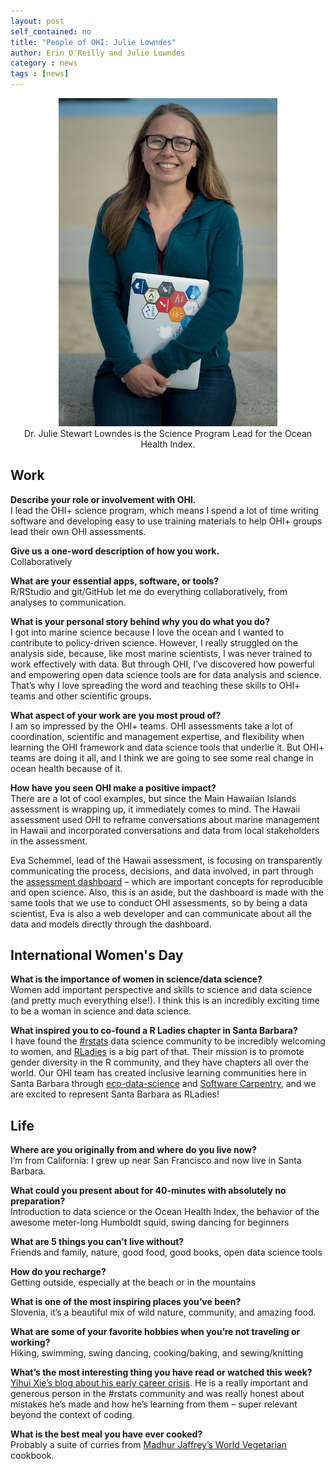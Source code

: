 ```yaml
---
layout: post
self_contained: no
title: "People of OHI: Julie Lowndes"
author: Erin O'Reilly and Julie Lowndes
category : news 
tags : [news]
---
```

<center><img src="../assets/blog_images/JulieLowndes.jpg" width="350px"><br/>
Dr. Julie Stewart Lowndes is the Science Program Lead for the Ocean Health Index.</center>

## Work

**Describe your role or involvement with OHI.**<br/>
I lead the OHI+ science program, which means I spend a lot of time writing software and developing easy to use training materials to help OHI+ groups lead their own OHI assessments.

**Give us a one-word description of how you work.**<br/>
Collaboratively

**What are your essential apps, software, or tools?**<br/>
R/RStudio and git/GitHub let me do everything collaboratively, from analyses to communication.

**What is your personal story behind why you do what you do?**<br/>
I got into marine science because I love the ocean and I wanted to contribute to policy-driven science. However, I really struggled on the analysis side, because, like most marine scientists, I was never trained to work effectively with data. But through OHI, I’ve discovered how powerful and empowering open data science tools are for data analysis and science. That’s why I love spreading the word and teaching these skills to OHI+ teams and other scientific groups. 

**What aspect of your work are you most proud of?**<br/>
I am so impressed by the OHI+ teams. OHI assessments take a lot of coordination, scientific and management expertise, and flexibility when learning the OHI framework and data science tools that underlie it. But OHI+ teams are doing it all, and I think we are going to see some real change in ocean health because of it.

**How have you seen OHI make a positive impact?**<br/>
There are a lot of cool examples, but since the Main Hawaiian Islands assessment is wrapping up, it immediately comes to mind. The Hawaii assessment used OHI to reframe conversations about marine management in Hawaii and incorporated conversations and data from local stakeholders in the assessment. 

Eva Schemmel, lead of the Hawaii assessment, is focusing on transparently communicating the process, decisions, and data involved, in part through the [assessment dashboard](http://ohi-science.org/mhi/) – which are important concepts for reproducible and open science.  Also, this is an aside, but the dashboard is made with the same tools that we use to conduct OHI assessments, so by being a data scientist, Eva is also a web developer and can communicate about all the data and models directly through the dashboard.

## International Women's Day

**What is the importance of women in science/data science?**<br/>
Women add important perspective and skills to science and data science (and pretty much everything else!). I think this is an incredibly exciting time to be a woman in science and data science.

**What inspired you to co-found a R Ladies chapter in Santa Barbara?**<br/> 
I have found the [#rstats](https://twitter.com/search?q=%23rstats&src=typd) data science community to be incredibly welcoming to women, and [RLadies](https://rladies.org/) is a big part of that. Their mission is to promote gender diversity in the R community, and they have chapters all over the world. Our OHI team has created inclusive learning communities here in Santa Barbara through [eco-data-science](http://eco-data-science.github.io/) and [Software Carpentry](http://remi-daigle.github.io/2016-04-15-UCSB/overview/), and we are excited to represent Santa Barbara as RLadies!

## Life 

**Where are you originally from and where do you live now?**<br/>
I’m from California: I grew up near San Francisco and now live in Santa Barbara.

**What could you present about for 40-minutes with absolutely no preparation?**<br/> 
Introduction to data science or the Ocean Health Index, the behavior of the awesome meter-long Humboldt squid, swing dancing for beginners

**What are 5 things you can’t live without?**<br/>
Friends and family, nature, good food, good books, open data science tools

**How do you recharge?**<br/>
Getting outside, especially at the beach or in the mountains

**What is one of the most inspiring places you’ve been?**<br/>
Slovenia, it’s a beautiful mix of wild nature, community, and amazing food.

**What are some of your favorite hobbies when you’re not traveling or working?**<br/>
Hiking, swimming, swing dancing, cooking/baking, and sewing/knitting 

**What’s the most interesting thing you have read or watched this week?**<br/>
[Yihui Xie’s blog about his early career crisis](https://yihui.name/en/2018/02/career-crisis/). He is a really important and generous person in the #rstats community and was really honest about mistakes he’s made and how he’s learning from them – super relevant beyond the context of coding.

**What is the best meal you have ever cooked?**<br/>
Probably a suite of curries from [Madhur Jaffrey’s World Vegetarian](https://www.amazon.com/Madhur-Jaffreys-World-Vegetarian-Meatless/dp/0609809237/ref=asap_bc?ie=UTF8) cookbook.
